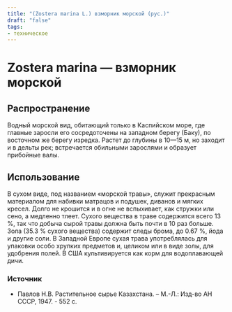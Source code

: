 ```yaml
---
title: "(Zostera marina L.) взморник морской (рус.)"
draft: "false"
tags:
- техническое
--- 
```

# Zostera marina — взморник морской 
## Распространение
Водный морской вид, обитающий только в Каспийском море, где главные заросли его сосредоточены на западном берегу (Баку), по восточном же берегу изредка. Растет до глубины в 10—15 м, но заходит и в дельты рек; встречается обильными зарослями и образует прибойные валы. 
## Использование
В сухом виде, под названием «морской травы», служит прекрасным материалом для набивки матрацов и подушек, диванов и мягких кресел. Долго не крошится и в огне не вспыхивает, как стружки или сено, а медленно тлеет. Сухого вещества в траве содержится всего 13 %, так что добыча сырой травы должна быть почти в 10 раз больше. Зола (35.3 % сухого вещества) содержит следы брома, до 0.67 %, йода и другие соли. В Западной Европе сухая трава употреблялась для упаковки особо хрупких предметов и, целиком или в виде золы, для удобрения полей. В США культивируется как корм для водоплавающей дичи. 
### Источник
* Павлов Н.В. Растительное сырье Казахстана. – М.-Л.: Изд-во АН СССР, 1947. - 552 с.
